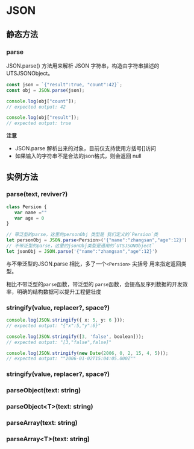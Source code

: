 # JSON

## 静态方法

### parse

JSON.parse() 方法用来解析 JSON 字符串，构造由字符串描述的 UTSJSONObject。

```ts
const json = `{"result":true, "count":42}`;
const obj = JSON.parse(json);

console.log(obj["count"]);
// expected output: 42

console.log(obj["result"]);
// expected output: true
```

**注意**

- JSON.parse 解析出来的对象，目前仅支持使用方括号[]访问
- 如果输入的字符串不是合法的json格式，则会返回 null

## 实例方法


### parse(text, reviver?)

<!-- UTSJSON.JSON.parse.description -->

<!-- UTSJSON.JSON.parse.param -->

<!-- UTSJSON.JSON.parse.returnValue -->

 ```ts
class Persion {
    var name =""
    var age = 0
}

// 带泛型的parse，这里的personObj 类型是 我们定义的`Persion`类
let personObj = JSON.parse<Persion>('{"name":"zhangsan","age":12}')
// 不带泛型的parse，这里的jsonObj类型是通用的`UTSJSONObject`
let jsonObj = JSON.parse('{"name":"zhangsan","age":12}')
```

与不带泛型的JSON.parse 相比，多了一个`<Persion>` 尖括号 用来指定返回类型。

相比不带泛型的`parse`函数，带泛型的 `parse`函数，会提高反序列数据的开发效率，明确的结构数据可以提升工程健壮度


<!-- UTSJSON.JSON.parse.compatibility -->

### stringify(value, replacer?, space?)

<!-- UTSJSON.JSON.stringify.description -->

<!-- UTSJSON.JSON.stringify.param -->

<!-- UTSJSON.JSON.stringify.returnValue -->

```ts
console.log(JSON.stringify({ x: 5, y: 6 }));
// expected output: "{"x":5,"y":6}"

console.log(JSON.stringify([3, 'false', boolean]));
// expected output: "[3,"false",false]"

console.log(JSON.stringify(new Date(2006, 0, 2, 15, 4, 5)));
// expected output: ""2006-01-02T15:04:05.000Z""

```

<!-- UTSJSON.JSON.stringify.compatibility -->

### stringify(value, replacer?, space?)

<!-- UTSJSON.JSON.stringify_1.description -->

<!-- UTSJSON.JSON.stringify_1.param -->

<!-- UTSJSON.JSON.stringify_1.returnValue -->

<!-- UTSJSON.JSON.stringify_1.compatibility -->

### parseObject(text: string)

<!-- UTSJSON.JSON.parseObject.description -->

<!-- UTSJSON.JSON.parseObject.param -->

<!-- UTSJSON.JSON.parseObject.returnValue -->

<!-- UTSJSON.JSON.parseObject.compatibility -->

### parseObject\<T\>(text: string)

<!-- UTSJSON.JSON.parseObject_1.description -->

<!-- UTSJSON.JSON.parseObject_1.param -->

<!-- UTSJSON.JSON.parseObject_1.returnValue -->

<!-- UTSJSON.JSON.parseObject_1.compatibility -->

### parseArray(text: string)

<!-- UTSJSON.JSON.parseArray.description -->

<!-- UTSJSON.JSON.parseArray.param -->

<!-- UTSJSON.JSON.parseArray.returnValue -->

<!-- UTSJSON.JSON.parseArray.compatibility -->

### parseArray\<T\>(text: string)

<!-- UTSJSON.JSON.parseArray_1.description -->

<!-- UTSJSON.JSON.parseArray_1.param -->

<!-- UTSJSON.JSON.parseArray_1.returnValue -->

<!-- UTSJSON.JSON.parseArray_1.compatibility -->